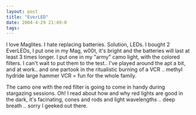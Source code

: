 ```yaml
---
layout: post
title: "EverLED"
date: 2004-4-29 21:49:0
tags: 
---
```


I love Maglites. I hate replacing batteries. Solution, LEDs. I bought 2 EverLEDs, I put one in my Mag, w00t, it's bright and the batteries will last at least 3 times longer. I put one in my "army" camo light, with the colored filters. I can't wait to put them to the test.. I've played around the apt a bit, and at work.. and one partook in the ritualistic burning of a VCR .. methyl hydride large hammer VCR = fun for the whole family.

The camo one with the red filter is going to come in handy during stargazing sessions. Oh! I read about how and why red lights are good in the dark, it's facinating, cones and rods and light wavelengths .. deep breath .. sorry I geeked out there.

